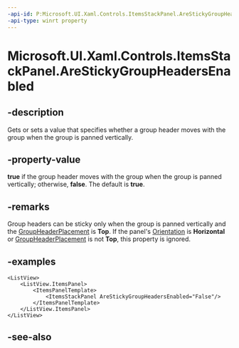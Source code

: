 ```yaml
---
-api-id: P:Microsoft.UI.Xaml.Controls.ItemsStackPanel.AreStickyGroupHeadersEnabled
-api-type: winrt property
---
```


<!-- Property syntax
public bool AreStickyGroupHeadersEnabled { get;  set; }
-->

# Microsoft.UI.Xaml.Controls.ItemsStackPanel.AreStickyGroupHeadersEnabled

## -description
Gets or sets a value that specifies whether a group header moves with the group when the group is panned vertically.

## -property-value
**true** if the group header moves with the group when the group is panned vertically; otherwise, **false**. The default is **true**.

## -remarks
Group headers can be sticky only when the group is panned vertically and the [GroupHeaderPlacement](itemsstackpanel_groupheaderplacement.md) is **Top**. If the panel's [Orientation](itemsstackpanel_orientation.md) is **Horizontal** or [GroupHeaderPlacement](itemsstackpanel_groupheaderplacement.md) is not **Top**, this property is ignored.

## -examples
```xaml
<ListView>
    <ListView.ItemsPanel> 
        <ItemsPanelTemplate>
            <ItemsStackPanel AreStickyGroupHeadersEnabled="False"/>  
        </ItemsPanelTemplate> 
    </ListView.ItemsPanel> 
</ListView> 

```



## -see-also

